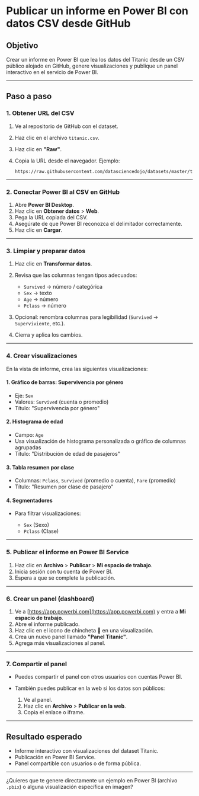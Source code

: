 # Publicar un informe en Power BI con datos CSV desde GitHub

## Objetivo

Crear un informe en Power BI que lea los datos del Titanic desde un CSV público alojado en GitHub, genere visualizaciones y publique un panel interactivo en el servicio de Power BI.

---

## Paso a paso

### 1. Obtener URL del CSV

1. Ve al repositorio de GitHub con el dataset.
2. Haz clic en el archivo `titanic.csv`.
3. Haz clic en **"Raw"**.
4. Copia la URL desde el navegador. Ejemplo:

   ```
   https://raw.githubusercontent.com/datasciencedojo/datasets/master/titanic.csv
   ```

---

### 2. Conectar Power BI al CSV en GitHub

1. Abre **Power BI Desktop**.
2. Haz clic en **Obtener datos** > **Web**.
3. Pega la URL copiada del CSV.
4. Asegúrate de que Power BI reconozca el delimitador correctamente.
5. Haz clic en **Cargar**.

---

### 3. Limpiar y preparar datos

1. Haz clic en **Transformar datos**.
2. Revisa que las columnas tengan tipos adecuados:

   * `Survived` → número / categórica
   * `Sex` → texto
   * `Age` → número
   * `Pclass` → número
3. Opcional: renombra columnas para legibilidad (`Survived` → `Superviviente`, etc.).
4. Cierra y aplica los cambios.

---

### 4. Crear visualizaciones

En la vista de informe, crea las siguientes visualizaciones:

#### 1. Gráfico de barras: Supervivencia por género

* Eje: `Sex`
* Valores: `Survived` (cuenta o promedio)
* Título: "Supervivencia por género"

#### 2. Histograma de edad

* Campo: `Age`
* Usa visualización de histograma personalizada o gráfico de columnas agrupadas
* Título: "Distribución de edad de pasajeros"

#### 3. Tabla resumen por clase

* Columnas: `Pclass`, `Survived` (promedio o cuenta), `Fare` (promedio)
* Título: "Resumen por clase de pasajero"

#### 4. Segmentadores

* Para filtrar visualizaciones:

  * `Sex` (Sexo)
  * `Pclass` (Clase)

---

### 5. Publicar el informe en Power BI Service

1. Haz clic en **Archivo** > **Publicar** > **Mi espacio de trabajo**.
2. Inicia sesión con tu cuenta de Power BI.
3. Espera a que se complete la publicación.

---

### 6. Crear un panel (dashboard)

1. Ve a [https://app.powerbi.com](https://app.powerbi.com) y entra a **Mi espacio de trabajo**.
2. Abre el informe publicado.
3. Haz clic en el icono de chincheta 📌 en una visualización.
4. Crea un nuevo panel llamado **"Panel Titanic"**.
5. Agrega más visualizaciones al panel.

---

### 7. Compartir el panel

* Puedes compartir el panel con otros usuarios con cuentas Power BI.
* También puedes publicar en la web si los datos son públicos:

  1. Ve al panel.
  2. Haz clic en **Archivo** > **Publicar en la web**.
  3. Copia el enlace o iframe.

---

## Resultado esperado

* Informe interactivo con visualizaciones del dataset Titanic.
* Publicación en Power BI Service.
* Panel compartible con usuarios o de forma pública.

---

¿Quieres que te genere directamente un ejemplo en Power BI (archivo `.pbix`) o alguna visualización específica en imagen?
